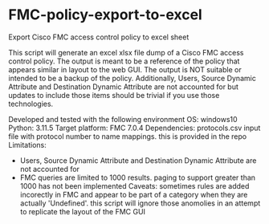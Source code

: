 # FMC-policy-export-to-excel
Export Cisco FMC access control policy to excel sheet

This script will generate an excel xlsx file dump of a Cisco FMC access control policy.
The output is meant to be a reference of the policy that appears similar in layout to the web GUI.
The output is NOT suitable or intended to be a backup of the policy.
Additionally, Users, Source Dynamic Attribute and Destination Dynamic Attribute are not accounted for but
updates to include those items should be trivial if you use those technologies.

Developed and tested with the following environment
OS: windows10
Python: 3.11.5
Target platform:  FMC 7.0.4
Dependencies: protocols.csv input file with protocol number to name mappings. this is provided in the repo
Limitations: 
  - Users, Source Dynamic Attribute and Destination Dynamic Attribute are not accounted for
  - FMC queries are limited to 1000 results. paging to support greater than 1000 has not been implemented
Caveats: sometimes rules are added incorectly in FMC and appear to be part of a category when they are actually
   'Undefined'.  this script will ignore those anomolies in an attempt to replicate the layout of the FMC GUI
